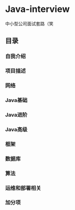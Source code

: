 # Java-interview
中小型公司面试套路（笑

## 目录

### 自我介绍

### 项目描述

### 网络

### Java基础

### Java进阶

### Java高级

### 框架

### 数据库

### 算法

### 运维和部署相关

### 加分项

